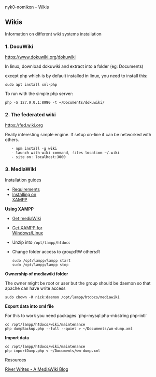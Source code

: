 nyk0-nomikon - Wikis

## Wikis

Information on different wiki systems installation

### 1. DocuWiki

<https://www.dokuwiki.org/dokuwiki>

In linux, download dokuwiki and extract into a folder (eg: Documents)

except php which is by default installed in linux, you need to install this:

`sudo apt install xml-php`

To run with the simple php server:

    php -S 127.0.0.1:8080 -t ~/Documents/dokuwiki/

### 2. The federated wiki

<https://fed.wiki.org>

Really interesting simple engine. If setup on-line it can be networked with others.

       - npm install -g wiki
       - launch with wiki command, files location ~/.wiki
       - site on: localhost:3000

### 3. MediaWiki

Installation guides

-   [Requirements](https://www.mediawiki.org/wiki/Manual:Installation_requirements)
-   [Installing on\
    XAMPP](https://www.mediawiki.org/wiki/Manual:Installing_MediaWiki_on_XAMPP)

**Using XAMPP**

-   [Get mediaWiki](https://www.mediawiki.org/wiki/Download)

-   [Get XAMPP for\
    Windows/Linux](https://www.apachefriends.org/download.html)

-   Unzip into `/opt/lampp/htdocs`

-   Change folder access to group:RW others:R

        sudo /opt/lampp/lampp start
        sudo /opt/lampp/lampp stop

**Ownership of mediawiki folder**

The owner might be root or user but the group should be daemon so that\
apache can have write access

    sudo chown -R nick:daemon /opt/lampp/htdocs/mediawiki

**Export data into xml file**

For this to work you need packages \`php-mysql php-mbstring php-intl\`

    cd /opt/lampp/htdocs/wiki/maintenance
    php dumpBackup.php --full --quiet > ~/Documents/wm-dump.xml

**Import data**

    cd /opt/lampp/htdocs/wiki/maintenance
    php importDump.php < ~/Documents/wm-dump.xml

Resources

[River Writes - A MediaWiki Blog](https://river.me/)
